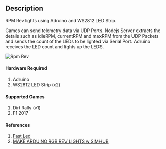 ## Description
RPM Rev lights using Adruino and WS2812 LED Strip.

Games can send telemetry data via UDP Ports. Nodejs Server extracts the details such as idleRPM, currentRPM and maxRPM from the UDP Packets and sends the count of the LEDs to be lighted via Serial Port. Adruino receives the LED count and lights up the LEDS.

![Rpm Rev](https://github.com/Rajavn6789/adruino-rpm-rev-lights/blob/master/assets/rpm_rev_lights.gif)

#### Hardware Required
1. Adruino
2. WS2812 LED Strip (x2)

#### Supported Games
1. Dirt Rally (v1)
2. F1 2017

#### References
1. [Fast Led](http://fastled.io/)
2. [MAKE ARDUINO RGB REV LIGHTS w SIMHUB](https://www.youtube.com/watch?v=u5kZjg_sJdg)
